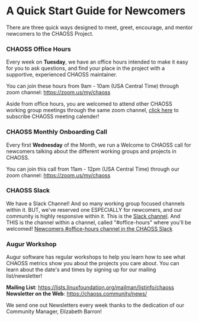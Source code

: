 # A Quick Start Guide for Newcomers
There are three quick ways designed to meet, greet, encourage, and mentor newcomers to the CHAOSS Project. 

### CHAOSS Office Hours
Every week on **Tuesday**, we have an office hours intended to make it easy for you to ask questions, and find your place in the project with a supportive, experienced CHAOSS maintainer. 

You can join these hours from 9am - 10am (USA Central Time) through zoom channel: https://zoom.us/my/chaoss

Aside from office hours, you are welcomed to attend other CHAOSS working group meetings through the same zoom channel, [click here](https://calendar.google.com/calendar/u/0/r?cid=j9f60skdd67938kvgl0udgqjqs@group.calendar.google.com) to subscribe CHAOSS meeting calender!

### CHAOSS Monthly Onboarding Call
Every first **Wednesday** of the Month, we run a Welcome to CHAOSS call for newcomers talking about the different working groups and projects in CHAOSS. 

You can join this call from 11am - 12pm (USA Central Time) through our zoom channel: https://zoom.us/my/chaoss


### CHAOSS Slack
We have a Slack Channel! And so many working group focused channels within it. BUT, we've reserved one ESPECIALLY for newcomers, and our community is highly responsive within it. 
This is the [Slack channel](https://chaoss-workspace.slack.com/join/shared_invite/zt-dqeab4ab-4XrH51rc4y_WXjN~uI~6rA#/). 
And THIS is the channel within a channel, called "#office-hours" where you'll be welcomed!  [Newcomers #office-hours channel in the CHAOSS Slack](https://chaoss-workspace.slack.com/archives/C0207C3RETX)


### Augur Workshop
Augur software has regular workshops to help you learn how to see what CHAOSS metrics show you about the projects you care about. You can learn about the date's and times by signing up for our mailing list/newsletter! 

**Mailing List**: https://lists.linuxfoundation.org/mailman/listinfo/chaoss
**Newsletter on the Web**: https://chaoss.community/news/ 

We send one out Newsletters every week thanks to the dedication of our Community Manager, Elizabeth Barron!

